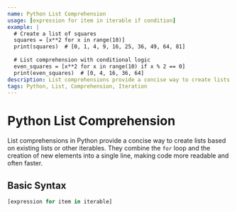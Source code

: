 ```yaml
---
name: Python List Comprehension
usage: [expression for item in iterable if condition]
example: |
  # Create a list of squares
  squares = [x**2 for x in range(10)]
  print(squares)  # [0, 1, 4, 9, 16, 25, 36, 49, 64, 81]
  
  # List comprehension with conditional logic
  even_squares = [x**2 for x in range(10) if x % 2 == 0]
  print(even_squares)  # [0, 4, 16, 36, 64]
description: List comprehensions provide a concise way to create lists based on existing iterables. They can replace loops and map/filter combinations with a single line of code.
tags: Python, List, Comprehension, Iteration
---
```


# Python List Comprehension

List comprehensions in Python provide a concise way to create lists based on existing lists or other iterables. They combine the `for` loop and the creation of new elements into a single line, making code more readable and often faster.

## Basic Syntax

```python
[expression for item in iterable]

